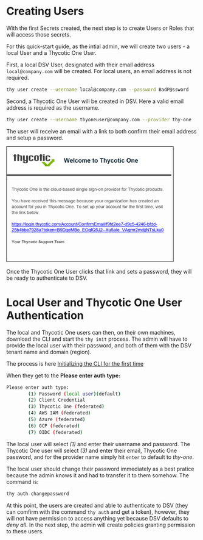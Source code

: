 [title]: # (Create Users)
[tags]: # (DevOps Secrets Vault,DSV,)
[priority]: # (2500)

# Creating Users

With the first Secrets created, the next step is to create Users or Roles that will access those secrets.

For this quick-start guide, as the intial admin, we will create two users - a local User and a Thycotic One User.  

First, a local DSV User, designated with their email address `local@company.com` will be created.  For local users, an email address is not required.

```BASH
thy user create --username local@company.com --password BadP@ssword
```

Second, a Thycotic One User will be created in DSV.  Here a valid email address is required as the username.

```BASH
thy user create --username thyoneuser@company.com --provider thy-one
```

The user will receive an email with a link to both confirm their email address and setup a password.

![Thy-One Email](./images/thyoneemail.png)

Once the Thycotic One User clicks that link and sets a password, they will be ready to authenticate to DSV.

# Local User and Thycotic One User Authentication

The local and Thycotic One users can then, on their own machines, download the CLI and start the `thy init` process.  The admin will have to provide the local user with their password, and both of them with the DSV tenant name and domain (region).

The process is here [Initializing the CLI for the first time](./init/index.md)

When they get to the **Please enter auth type:** 

```BASH
Please enter auth type:
        (1) Password (local user)(default)
        (2) Client Credential
        (3) Thycotic One (federated)
        (4) AWS IAM (federated)
        (5) Azure (federated)
        (6) GCP (federated)
        (7) OIDC (federated)
```

The local user will select *(1)* and enter their username and password.  The Thycotic One user will select *(3)* and enter their email, Thycotic One password, and for the provider name simply hit `enter` to default to *thy-one*.

The local user should change their password immediately as a best pratice because the admin knows it and had to transfer it to them somehow.  The command is:

```bash
thy auth changepassword
```

At this point, the users are created and able to authenticate to DSV (they can comfirm with the command `thy auth` and get a token), however, they will not have permission to access anything yet because DSV defaults to *deny all*.  In the next step, the admin will create policies granting permission to these users.